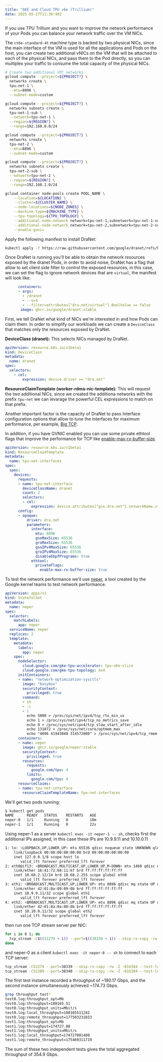 ```yaml
---
title: "GKE and Cloud TPU v6e (Trillium)"
date: 2025-05-27T11:30:40Z
---
```


If you use TPU Trillium and you want to improve the network performance of your Pods you can balance your network traffic over the VM NICs.

The `ct6e-standard-4t` machine type is backed by two physical NICs, since the main interface of the VM is used for all the applications and Pods on the host, you can create two additional vNICs on the VM that will be attached to each of the physical NICs, and pass them to the Pod directly, so you can multiplex your traffic to consume the total capacity of the physical NICs.

```sh
# Create two additional VPC networks
gcloud compute --project=${PROJECT?} \
  networks create \
  tpu-net-1 \
  --mtu=8896 \
  --subnet-mode=custom

gcloud compute --project=${PROJECT?} \
  networks subnets create \
  tpu-net-1-sub \
  --network=tpu-net-1 \
  --region=${REGION?} \
  --range=192.168.0.0/24

gcloud compute --project=${PROJECT?} \
  networks create \
  tpu-net-2 \
  --mtu=8896 \
  --subnet-mode=custom

gcloud compute --project=${PROJECT?} \
  networks subnets create \
  tpu-net-2-sub \
  --network=tpu-net-2 \
  --region=${REGION?} \
  --range=192.168.1.0/24

gcloud container node-pools create POOL_NAME \
    --location=${LOCATION} \
    --cluster=${CLUSTER_NAME} \
    --node-locations=${NODE_ZONES} \
    --machine-type=${MACHINE_TYPE} \
    --tpu-topology=${TPU_TOPOLOGY} \
    --additional-node-network network=tpu-net-1,subnetwork=tpu-net-1-sub \
    --additional-node-network network=tpu-net-2,subnetwork=tpu-net-2-sub \
    --enable-gvnic
```

Apply the following manifest to install DraNet:

```sh
kubectl apply -f https://raw.githubusercontent.com/google/dranet/refs/heads/main/install.yaml
```

Once DraNet is running you'll be able to obtain the network resources exposed by the dranet Pods, in order to avoid noise, DraNet has a flag that allow to set client side filter to control the exposed resources, in this case, we can set the flag to ignore network devices that are `virtual`, the manifest will look like:

```yaml
      containers:
      - args:
        - /dranet
        - --v=4
        - --filter=attributes["dra.net/virtual"].BoolValue == false
       image: ghcr.io/google/dranet:stable
```

First, we tell DraNet what kind of NICs we're interested in and how Pods can claim them. In order to simplify our workloads we can create a `DeviceClass` that matches only the resources exposed by DraNet.

**DeviceClass (dranet):** This selects NICs managed by DraNet.

```yaml
apiVersion: resource.k8s.io/v1beta1
kind: DeviceClass
metadata:
  name: dranet
spec:
  selectors:
    - cel:
        expression: device.driver == "dra.net"
```

**ResourceClaimTemplate (worker-rdma-nic-template):** This will request the two additional NICs, since we created the additiona networks with the prefix `tpu-net` we can levarage the powerful CEL expressions to match on that prefix.

Another important factor is the capacity of DraNet to pass Interface configuration options that allow to tune the interfaces for maximum performance, per example, [Big TCP](https://lwn.net/Articles/884104/).

In addition, if you have GVNIC enabled you can use some private ethtool flags that improve the performance for TCP like [enable-max-rx-buffer-size](enable-max-rx-buffer-size).

```yaml
apiVersion: resource.k8s.io/v1beta1
kind: ResourceClaimTemplate
metadata:
  name: tpu-net-interfaces
spec:
  spec:
    devices:
      requests:
      - name: tpu-net-interface
        deviceClassName: dranet
        count: 2
        selectors:
        - cel:
            expression: device.attributes["gce.dra.net"].networkName.startsWith("tpu-net")
      config:
      - opaque:
          driver: dra.net
          parameters:
            interface:
              mtu: 8896
              gsoMaxSize: 65536
              groMaxSize: 65536
              gsoIPv4MaxSize: 65536
              groIPv4MaxSize: 65536
              disableEbpfPrograms: true
            ethtool:
              privateFlags:
                enable-max-rx-buffer-size: true
```

To test the network performance we'll use [neper](https://github.com/google/neper), a tool created by the Google kernel teams to test network performance.

```yaml
apiVersion: apps/v1
kind: StatefulSet
metadata:
  name: neper
spec:
  selector:
    matchLabels:
      app: neper
  serviceName: neper
  replicas: 2
  template:
    metadata:
      labels:
        app: neper
    spec:
      nodeSelector:
        cloud.google.com/gke-tpu-accelerator: tpu-v6e-slice
        cloud.google.com/gke-tpu-topology: 4x4
      initContainers:
      - name: "network-optimization-sysctls"
        image: "busybox"
        securityContext:
          privileged: true
        command:
        - sh
        - -c
        - |
          echo 5000 > /proc/sys/net/ipv4/tcp_rto_min_us
          echo 1 > /proc/sys/net/ipv4/tcp_no_metrics_save
          echo 0 > /proc/sys/net/ipv4/tcp_slow_start_after_idle
          echo 131072 > /proc/sys/net/core/optmem_max
          echo "4096 41943040 314572800" > /proc/sys/net/ipv4/tcp_rmem
      containers:
      - name: neper
        image: ghcr.io/google/neper:stable
        securityContext:
          privileged: true
        resources:
          requests:
            google.com/tpu: 4
          limits:
            google.com/tpu: 4
      resourceClaims:
      - name: tpu-net-interface
        resourceClaimTemplateName: tpu-net-interfaces
```

We'll get two pods running:

```sh
$ kubectl get pods
NAME      READY   STATUS    RESTARTS   AGE
neper-0   1/1     Running   0          10m
neper-1   1/1     Running   0          22s
```

Using neper-1 as a server `kubectl exec -it neper-1 -- sh`, checks first the additional IPs assigned, in this case these IPs are 10.9.9.11 and 10.10.0.11

```sh
1: lo: <LOOPBACK,UP,LOWER_UP> mtu 65536 qdisc noqueue state UNKNOWN qlen 1000
    link/loopback 00:00:00:00:00:00 brd 00:00:00:00:00:00
    inet 127.0.0.1/8 scope host lo
       valid_lft forever preferred_lft forever
2: eth0@if13: <BROADCAST,MULTICAST,UP,LOWER_UP,M-DOWN> mtu 1460 qdisc noqueue state UP qlen 1000
    link/ether 16:41:72:68:11:67 brd ff:ff:ff:ff:ff:ff
    inet 10.68.2.12/24 brd 10.68.2.255 scope global eth0
       valid_lft forever preferred_lft forever
3: eth1: <BROADCAST,MULTICAST,UP,LOWER_UP> mtu 8896 qdisc mq state UP qlen 1000
    link/ether 42:01:0a:09:09:0b brd ff:ff:ff:ff:ff:ff
    inet 10.9.9.11/32 scope global eth1
       valid_lft forever preferred_lft forever
4: eth2: <BROADCAST,MULTICAST,UP,LOWER_UP> mtu 8896 qdisc mq state UP qlen 1000
    link/ether 42:01:0a:0a:00:0b brd ff:ff:ff:ff:ff:ff
    inet 10.10.0.11/32 scope global eth2
       valid_lft forever preferred_lft forever
```

then run one TCP stream server per NIC:

```sh
for i in 0 1; do
  tcp_stream -C$((52279 + i)) --port=$((38339 + i)) --skip-rx-copy -rw -Z -B16384 --test-length=60 --suicide-length=120 -F100 --num-threads=16 --num-flows=32 -D0 --logtostderr &> test$i.log &
done
```

and neper-0 as a client `kubectl exec -it neper-0 -- sh` to connect to each TCP server:

```sh
tcp_stream -C52279 --port=38339 --skip-rx-copy -rw -Z -B16384 --test-length=60 --suicide-length=70 -F100 --num-threads=16 --num-flows=32 --client -H 10.9.9.11 -D0 --logtostderr &> test0.log &
tcp_stream -C52280 --port=38340 --skip-rx-copy -rw -Z -B16384 --test-length=60 --suicide-length=70 -F100 --num-threads=16 --num-flows=32 --client -H 10.10.0.11 -D0 --logtostderr &> test1.log &
```

The first test instance recorded a throughput of ~180.17 Gbps, and the second instance simultaneously achieved ~174.73 Gbps. 

```sh
grep throughput test*
test0.log:throughput_opt=Mb
test0.log:throughput=180165.51
test0.log:throughput_units=Mbit/s
test0.log:local_throughput=180165511242
test0.log:remote_throughput=177503231653
test1.log:throughput_opt=Mb
test1.log:throughput=174727.08
test1.log:throughput_units=Mbit/s
test1.log:local_throughput=174727081480
test1.log:remote_throughput=175469311719
```

The sum of these two independent tests gives the total aggregated throughput of 354.9 Gbps.
